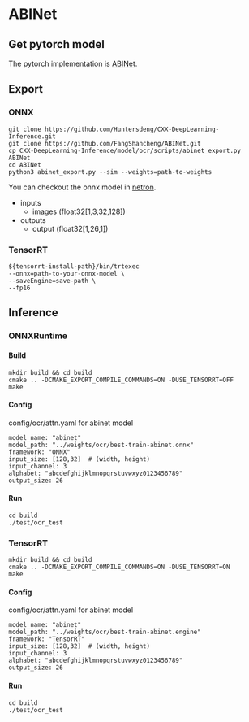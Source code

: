 # ABINet

## Get pytorch model
The pytorch implementation is [ABINet](https://github.com/FangShancheng/ABINet).

## Export
### ONNX
```
git clone https://github.com/Huntersdeng/CXX-DeepLearning-Inference.git
git clone https://github.com/FangShancheng/ABINet.git
cp CXX-DeepLearning-Inference/model/ocr/scripts/abinet_export.py ABINet
cd ABINet
python3 abinet_export.py --sim --weights=path-to-weights
```
You can checkout the onnx model in [netron](netron.app).
- inputs
    - images (float32[1,3,32,128])
- outputs
    - output (float32[1,26,1])

### TensorRT
```
${tensorrt-install-path}/bin/trtexec                                                             
--onnx=path-to-your-onnx-model \
--saveEngine=save-path \
--fp16
```

## Inference
### ONNXRuntime
#### Build
```
mkdir build && cd build
cmake .. -DCMAKE_EXPORT_COMPILE_COMMANDS=ON -DUSE_TENSORRT=OFF
make
```
#### Config
config/ocr/attn.yaml for abinet model
```
model_name: "abinet"
model_path: "../weights/ocr/best-train-abinet.onnx"
framework: "ONNX"
input_size: [128,32]  # (width, height)
input_channel: 3
alphabet: "abcdefghijklmnopqrstuvwxyz0123456789"
output_size: 26
```
#### Run
```
cd build
./test/ocr_test
```

### TensorRT
```
mkdir build && cd build
cmake .. -DCMAKE_EXPORT_COMPILE_COMMANDS=ON -DUSE_TENSORRT=ON
make
```
#### Config
config/ocr/attn.yaml for abinet model
```
model_name: "abinet"
model_path: "../weights/ocr/best-train-abinet.engine"
framework: "TensorRT"
input_size: [128,32]  # (width, height)
input_channel: 3
alphabet: "abcdefghijklmnopqrstuvwxyz0123456789"
output_size: 26
```
#### Run
```
cd build
./test/ocr_test
```
